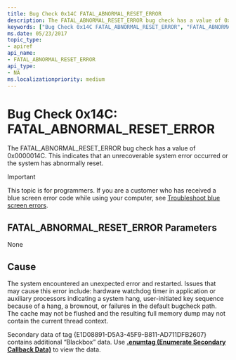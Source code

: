 ```yaml
---
title: Bug Check 0x14C FATAL_ABNORMAL_RESET_ERROR
description: The FATAL_ABNORMAL_RESET_ERROR bug check has a value of 0x0000014C. This indicates that an unrecoverable system error occurred or the system has abnormally reset.
keywords: ["Bug Check 0x14C FATAL_ABNORMAL_RESET_ERROR", "FATAL_ABNORMAL_RESET_ERROR"]
ms.date: 05/23/2017
topic_type:
- apiref
api_name:
- FATAL_ABNORMAL_RESET_ERROR
api_type:
- NA
ms.localizationpriority: medium
---
```


# Bug Check 0x14C: FATAL\_ABNORMAL\_RESET\_ERROR


The FATAL\_ABNORMAL\_RESET\_ERROR bug check has a value of 0x0000014C. This indicates that an unrecoverable system error occurred or the system has abnormally reset.

> [!IMPORTANT]
> This topic is for programmers. If you are a customer who has received a blue screen error code while using your computer, see [Troubleshoot blue screen errors](https://www.windows.com/stopcode).


## FATAL\_ABNORMAL\_RESET\_ERROR Parameters


None

## Cause

The system encountered an unexpected error and restarted. Issues that may cause this error include: hardware watchdog timer in application or auxiliary processors indicating a system hang, user-initiated key sequence because of a hang, a brownout, or failures in the default bugcheck path. The cache may not be flushed and the resulting full memory dump may not contain the current thread context.

Secondary data of tag {E1D08891-D5A3-45F9-B811-AD711DFB2607} contains additional “Blackbox” data. Use [**.enumtag (Enumerate Secondary Callback Data)**](-enumtag--enumerate-secondary-callback-data-.md) to view the data.

 

 




